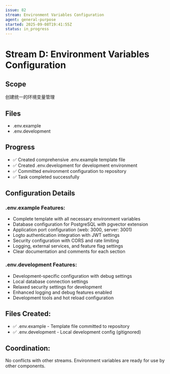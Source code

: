 ```yaml
---
issue: 82
stream: Environment Variables Configuration
agent: general-purpose
started: 2025-09-08T19:41:55Z
status: in_progress
---
```


# Stream D: Environment Variables Configuration

## Scope
创建统一的环境变量管理

## Files
- .env.example
- .env.development

## Progress
- ✅ Created comprehensive .env.example template file
- ✅ Created .env.development for development environment
- ✅ Committed environment configuration to repository
- ✅ Task completed successfully

## Configuration Details
### .env.example Features:
- Complete template with all necessary environment variables
- Database configuration for PostgreSQL with pgvector extension
- Application port configuration (web: 3000, server: 3001)  
- Logto authentication integration with JWT settings
- Security configuration with CORS and rate limiting
- Logging, external services, and feature flag settings
- Clear documentation and comments for each section

### .env.development Features:
- Development-specific configuration with debug settings
- Local database connection settings
- Relaxed security settings for development
- Enhanced logging and debug features enabled
- Development tools and hot reload configuration

## Files Created:
- ✅ .env.example - Template file committed to repository
- ✅ .env.development - Local development config (gitignored)

## Coordination:
No conflicts with other streams. Environment variables are ready for use by other components.